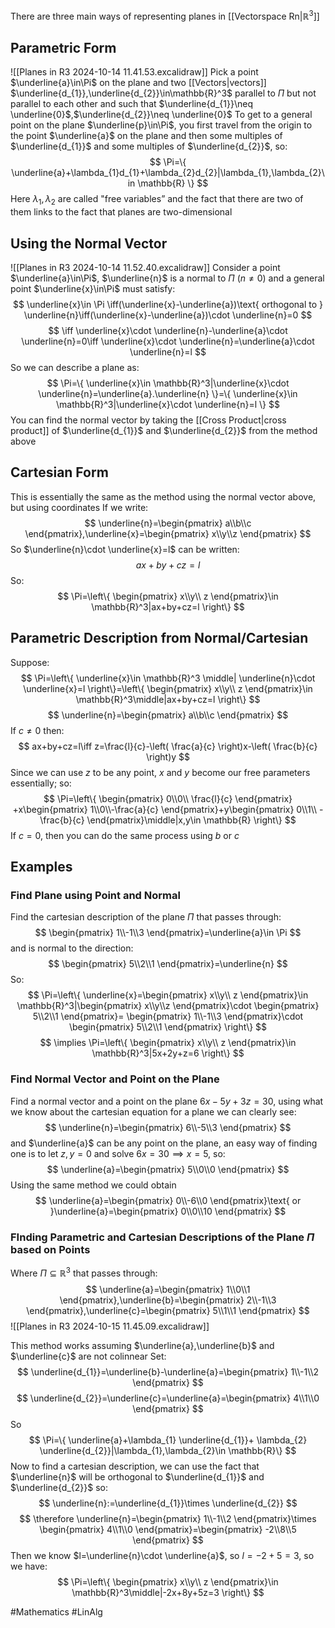 There are three main ways of representing planes in [[Vectorspace Rn|$\mathbb{R}^3$]]
## Parametric Form
![[Planes in R3 2024-10-14 11.41.53.excalidraw]]
Pick a point $\underline{a}\in\Pi$ on the plane and two [[Vectors|vectors]] $\underline{d_{1}},\underline{d_{2}}\in\mathbb{R}^3$ parallel to $\Pi$ but not parallel to each other and such that $\underline{d_{1}}\neq \underline{0}$,$\underline{d_{2}}\neq \underline{0}$
To get to a general point on the plane $\underline{p}\in\Pi$, you first travel from the origin to the point $\underline{a}$ on the plane and then some multiples of $\underline{d_{1}}$ and some multiples of $\underline{d_{2}}$, so:
$$
\Pi=\{ \underline{a}+\lambda_{1}d_{1}+\lambda_{2}d_{2}|\lambda_{1},\lambda_{2}\in \mathbb{R} \}
$$
Here $\lambda_{1},\lambda_{2}$ are called "free variables” and the fact that there are two of them links to the fact that planes are two-dimensional
## Using the Normal Vector
![[Planes in R3 2024-10-14 11.52.40.excalidraw]]
Consider a point $\underline{a}\in\Pi$, $\underline{n}$ is a normal to $\Pi$ ($n\neq 0$) and a general point $\underline{x}\in\Pi$ must satisfy:
$$
\underline{x}\in \Pi \iff(\underline{x}-\underline{a})\text{ orthogonal to } \underline{n}\iff(\underline{x}-\underline{a})\cdot \underline{n}=0
$$
$$
\iff \underline{x}\cdot \underline{n}-\underline{a}\cdot \underline{n}=0\iff \underline{x}\cdot \underline{n}=\underline{a}\cdot \underline{n}=l
$$
So we can describe a plane as:
$$
\Pi=\{ \underline{x}\in \mathbb{R}^3|\underline{x}\cdot \underline{n}=\underline{a}.\underline{n} \}=\{ \underline{x}\in \mathbb{R}^3|\underline{x}\cdot \underline{n}=l \}
$$
You can find the normal vector by taking the [[Cross Product|cross product]] of $\underline{d_{1}}$ and $\underline{d_{2}}$ from the method above
## Cartesian Form
This is essentially the same as the method using the normal vector above, but using coordinates
If we write:
$$
\underline{n}=\begin{pmatrix}
a\\b\\c
\end{pmatrix},\underline{x}=\begin{pmatrix}
x\\y\\z
\end{pmatrix}
$$
So $\underline{n}\cdot \underline{x}=l$ can be written:
$$
ax+by+cz=l
$$
So:
$$
\Pi=\left\{  \begin{pmatrix}
x\\y\\ z
\end{pmatrix}\in \mathbb{R}^3|ax+by+cz=l  \right\}
$$
## Parametric Description from Normal/Cartesian
Suppose:
$$
\Pi=\left\{ \underline{x}\in \mathbb{R}^3 \middle| \underline{n}\cdot \underline{x}=l \right\}=\left\{  \begin{pmatrix}
x\\y\\ z
\end{pmatrix}\in \mathbb{R}^3\middle|ax+by+cz=l \right\}
$$
$$
\underline{n}=\begin{pmatrix}
a\\b\\c
\end{pmatrix}
$$
If $c\neq 0$ then:
$$
ax+by+cz=l\iff z=\frac{l}{c}-\left( \frac{a}{c} \right)x-\left( \frac{b}{c} \right)y
$$
Since we can use $z$ to be any point, $x$ and $y$ become our free parameters essentially; so:
$$
\Pi=\left\{  \begin{pmatrix}
0\\0\\ \frac{l}{c}
\end{pmatrix} +x\begin{pmatrix}
1\\0\\-\frac{a}{c}
\end{pmatrix}+y\begin{pmatrix}
0\\1\\ -\frac{b}{c}
\end{pmatrix}\middle|x,y\in \mathbb{R} \right\}
$$
If $c=0$, then you can do the same process using $b$ or $c$
## Examples
### Find Plane using Point and Normal
Find the cartesian description of the plane $\Pi$ that passes through:
$$
\begin{pmatrix}
1\\-1\\3
\end{pmatrix}=\underline{a}\in \Pi
$$
and is normal to the direction:
$$
\begin{pmatrix}
5\\2\\1
\end{pmatrix}=\underline{n}
$$
So:
$$
\Pi=\left\{  \underline{x}=\begin{pmatrix}
x\\y\\ z
\end{pmatrix}\in \mathbb{R}^3|\begin{pmatrix}
x\\y\\z
\end{pmatrix}\cdot \begin{pmatrix}
5\\2\\1
\end{pmatrix}= \begin{pmatrix}
1\\-1\\3
\end{pmatrix}\cdot \begin{pmatrix}
5\\2\\1
\end{pmatrix} \right\}
$$
$$
\implies \Pi=\left\{  \begin{pmatrix}
x\\y\\ z
\end{pmatrix}\in \mathbb{R}^3|5x+2y+z=6  \right\}
$$
### Find Normal Vector and Point on the Plane
Find a normal vector and a point on the plane $6x-5y+3z=30$, using what we know about the cartesian equation for a plane we can clearly see:
$$
\underline{n}=\begin{pmatrix}
6\\-5\\3
\end{pmatrix}
$$
and $\underline{a}$ can be any point on the plane, an easy way of finding one is to let $z,y=0$ and solve $6x=30\implies x=5$, so:
$$
\underline{a}=\begin{pmatrix}
5\\0\\0
\end{pmatrix}
$$
Using the same method we could obtain
$$
\underline{a}=\begin{pmatrix}
0\\-6\\0
\end{pmatrix}\text{ or }\underline{a}=\begin{pmatrix}
0\\0\\10
\end{pmatrix}
$$
### FInding Parametric and Cartesian Descriptions of the Plane $\Pi$ based on Points
Where $\Pi \subseteq\mathbb{R}^3$ that passes through:
$$
\underline{a}=\begin{pmatrix}
1\\0\\1
\end{pmatrix},\underline{b}=\begin{pmatrix}
2\\-1\\3
\end{pmatrix},\underline{c}=\begin{pmatrix}
5\\1\\1
\end{pmatrix}
$$
![[Planes in R3 2024-10-15 11.45.09.excalidraw]]

This method works assuming $\underline{a},\underline{b}$ and $\underline{c}$ are not colinnear
Set:
$$
\underline{d_{1}}=\underline{b}-\underline{a}=\begin{pmatrix}
1\\-1\\2
\end{pmatrix}
$$
$$
\underline{d_{2}}=\underline{c}=\underline{a}=\begin{pmatrix}
4\\1\\0
\end{pmatrix}
$$
So 
$$
\Pi=\{ \underline{a}+\lambda_{1}  \underline{d_{1}}+ \lambda_{2} \underline{d_{2}}|\lambda_{1},\lambda_{2}\in \mathbb{R}\}
$$
Now to find a cartesian description, we can use the fact that $\underline{n}$ will be orthogonal to $\underline{d_{1}}$ and $\underline{d_{2}}$ so:
$$
\underline{n}:=\underline{d_{1}}\times \underline{d_{2}}
$$
$$
\therefore \underline{n}=\begin{pmatrix}
1\\-1\\2
\end{pmatrix}\times \begin{pmatrix}
4\\1\\0
\end{pmatrix}=\begin{pmatrix}
-2\\8\\5
\end{pmatrix}
$$
Then we know $l=\underline{n}\cdot \underline{a}$, so $l=-2+5=3$, so we have:
$$
\Pi=\left\{  \begin{pmatrix}
x\\y\\ z
\end{pmatrix}\in \mathbb{R}^3\middle|-2x+8y+5z=3  \right\}
$$

#Mathematics #LinAlg 